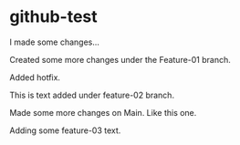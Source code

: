 # github-test

I made some changes...

Created some more changes under the Feature-01 branch.

Added hotfix.

This is text added under feature-02 branch.

Made some more changes on Main. Like this one.

Adding some feature-03 text.